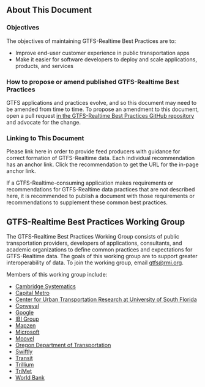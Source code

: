## About This Document

### Objectives

The objectives of maintaining GTFS-Realtime Best Practices are to:

* Improve end-user customer experience in public transportation apps
* Make it easier for software developers to deploy and scale applications, products, and services

### How to propose or amend published GTFS-Realtime Best Practices

GTFS applications and practices evolve, and so this document may need to be amended from time to time. To propose an amendment to this document, open a pull request [in the GTFS-Realtime Best Practices GitHub repository](https://github.com/MobilityData/GTFSRT-Best-Practices) and advocate for the change.

### Linking to This Document

Please link here in order to provide feed producers with guidance for correct formation of GTFS-Realtime data. Each individual recommendation has an anchor link. Click the recommendation to get the URL for the in-page anchor link.

If a GTFS-Realtime-consuming application makes requirements or recommendations for GTFS-Realtime data practices that are not described here, it is recommended to publish a document with those requirements or recommendations to supplement these common best practices.

## GTFS-Realtime Best Practices Working Group

The GTFS-Realtime Best Practices Working Group consists of public transportation providers, developers of  applications, consultants, and academic organizations to define common practices and expectations for GTFS-Realtime data. The goals of this working group are to support greater interoperability of data. To join the working group, email [gtfs@rmi.org](mailto:gtfs@rmi.org).

Members of this working group include:

* [Cambridge Systematics](https://www.camsys.com/)
* [Capital Metro](https://www.capmetro.org/)
* [Center for Urban Transportation Research at University of South Florida](https://www.cutr.usf.edu/)
* [Conveyal](http://conveyal.com/)
* [Google](https://www.google.com/)
* [IBI Group](http://www.ibigroup.com/)
* [Mapzen](https://mapzen.com/)
* [Microsoft](https://www.microsoft.com/)
* [Moovel](https://www.moovel.com/)
* [Oregon Department of Transportation](http://www.oregon.gov/odot/)
* [Swiftly](https://goswift.ly/)
* [Transit](https://transitapp.com/)
* [Trillium](http://trilliumtransit.com/)
* [TriMet](https://trimet.org/)
* [World Bank](http://www.worldbank.org/)

